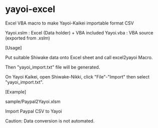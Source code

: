 # yayoi-excel
Excel VBA macro to make Yayoi-Kaikei importable format CSV

Yayoi.xslm : Excel (Data holder) + VBA included
Yayoi.vba : VBA source (exported from .xslm)

[Usage]

Put suitable Shiwake data onto Excel sheet and call excel2yayoi Macro.

Then "yayoi_import.txt" file will be generated.

On Yayoi Kaikei, open Shiwake-Nikki, click "File"-"Import" then select "yayoi_import.txt".

[Example]

sample/Paypal2Yayoi.xlsm

  Import Paypal CSV to Yayoi

  Caution: Data conversion is not automated.
